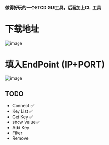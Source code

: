 **做得好玩的一个ETCD GUI工具，后面加上CLI 工具**

# 下载地址
![image](https://github.com/xuejiazhi/etcdii/assets/16795993/cd871869-42a9-4a00-93be-257789c46fe0)

# 填入EndPoint (IP+PORT)
![image](https://github.com/xuejiazhi/etcdii/assets/16795993/a9e3d786-dbcd-45ec-9330-bad25107465a)
## TODO
-  Connect ✅
-  Key List ✅
-  Get Key ✅
-  show Value ✅
-  Add Key 
-  Filter
-  Remove

